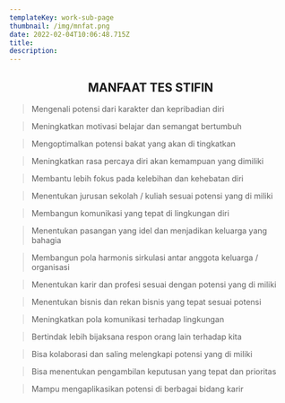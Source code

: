 ```yaml
---
templateKey: work-sub-page
thumbnail: /img/mnfat.png
date: 2022-02-04T10:06:48.715Z
title: 
description: 
---
```

<!-- ![clay-images-17](/img/clay-images-17.jpg)

![clay-images-15](/img/clay-images-15.jpg) -->

<h2 align="center"> MANFAAT TES STIFIN </h2>


 
> Mengenali potensi dari karakter dan kepribadian diri
  

> Meningkatkan motivasi belajar dan semangat bertumbuh

> Mengoptimalkan potensi bakat yang akan di tingkatkan

> Meningkatkan rasa percaya diri akan kemampuan yang dimiliki

> Membantu lebih fokus pada kelebihan dan kehebatan diri

> Menentukan jurusan sekolah / kuliah sesuai potensi yang di miliki

> Membangun komunikasi yang tepat di lingkungan diri

> Menentukan pasangan yang idel dan menjadikan keluarga yang bahagia

> Membangun pola harmonis sirkulasi antar anggota keluarga / organisasi

> Menentukan karir dan profesi sesuai dengan potensi yang di miliki

> Menentukan bisnis dan rekan bisnis yang tepat sesuai potensi

> Meningkatkan pola komunikasi terhadap lingkungan

> Bertindak lebih bijaksana respon orang lain terhadap kita

> Bisa kolaborasi dan saling melengkapi potensi yang di miliki

> Bisa menentukan pengambilan keputusan yang tepat dan prioritas

> Mampu mengaplikasikan potensi di berbagai bidang karir